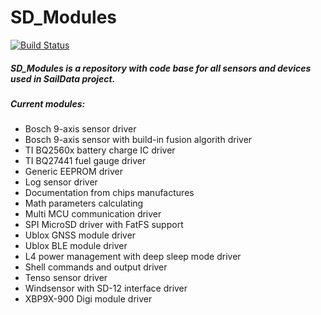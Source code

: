 # SD_Modules

[![Build Status](https://travis-ci.com/AirHamster/sd_modules.svg?token=KGT3nWDyeGNHSLPsrsXU&branch=master)](https://travis-ci.com/AirHamster/sd_modules)

##### SD_Modules is a repository with code base for all sensors and devices used in SailData project.

##### Current modules:
- Bosch 9-axis sensor driver
- Bosch 9-axis sensor with build-in fusion algorith driver
- TI BQ2560x battery charge IC driver
- TI BQ27441 fuel gauge driver
- Generic EEPROM driver
- Log sensor driver
- Documentation from chips manufactures
- Math parameters calculating
- Multi MCU communication driver
- SPI MicroSD driver with FatFS support
- Ublox GNSS module driver
- Ublox BLE module driver
- L4 power management with deep sleep mode driver
- Shell commands and output driver
- Tenso sensor driver
- Windsensor with SD-12 interface driver
- XBP9X-900 Digi module driver
